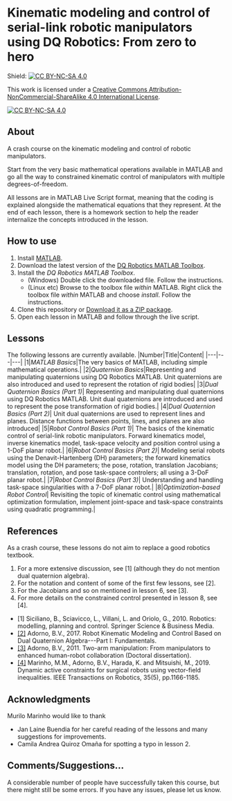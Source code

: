 # Kinematic modeling and control of serial-link robotic manipulators using DQ Robotics: From zero to hero

Shield: [![CC BY-NC-SA 4.0][cc-by-nc-sa-shield]][cc-by-nc-sa]

This work is licensed under a
[Creative Commons Attribution-NonCommercial-ShareAlike 4.0 International License][cc-by-nc-sa].

[![CC BY-NC-SA 4.0][cc-by-nc-sa-image]][cc-by-nc-sa]

[cc-by-nc-sa]: http://creativecommons.org/licenses/by-nc-sa/4.0/
[cc-by-nc-sa-image]: https://licensebuttons.net/l/by-nc-sa/4.0/88x31.png
[cc-by-nc-sa-shield]: https://img.shields.io/badge/License-CC%20BY--NC--SA%204.0-lightgrey.svg

## About

A crash course on the kinematic modeling and control of robotic manipulators. 

Start from the very basic mathematical operations available in MATLAB and go all the way to constrained kinematic control of manipulators with multiple degrees-of-freedom.

All lessons are in MATLAB Live Script format, meaning that the coding is explained alongside the mathematical equations that they represent. At the end of each lesson, there is a homework section to help the reader internalize the concepts introduced in the lesson.

## How to use

1. Install [MATLAB](https://www.mathworks.com/products/matlab.html).
2. Download the latest version of the [DQ Robotics MATLAB Toolbox](https://github.com/dqrobotics/matlab/releases/latest).
2. Install the *DQ Robotics MATLAB Toolbox*.
   * (Windows) Double click the downloaded file. Follow the instructions.
   * (Linux etc) Browse to the toolbox file *within* MATLAB. Right click the toolbox file *within* MATLAB and choose *install*. Follow the instructions.
4. Clone this repository or [Download it as a ZIP package](https://github.com/dqrobotics/learning-dqrobotics-in-matlab/archive/refs/heads/master.zip).
5. Open each lesson in MATLAB and follow through the live script.

## Lessons
The following lessons are currently available.
|Number|Title|Content|
|---|---|---|
|1|*MATLAB Basics*|The very basics of MATLAB, including simple mathematical operations.|
|2|*Quaternion Basics*|Representing and manipulating quaternions using DQ Robotics MATLAB. Unit quaternions are also introduced and used to represent the rotation of rigid bodies|
|3|*Dual Quaternion Basics (Part 1)*| Representing and manipulating dual quaternions using DQ Robotics MATLAB. Unit dual quaternions are introduced and used to represent the pose transformation of rigid bodies.|
|4|*Dual Quaternion Basics (Part 2)*| Unit dual quaternions are used to represent lines and planes. Distance functions between points, lines, and planes are also introduced|
|5|*Robot Control Basics (Part 1)*| The basics of the kinematic control of serial-link robotic manipulators. Forward kinematics model, inverse kinematics model, task-space velocity and position control using a 1-DoF planar robot.|
|6|*Robot Control Basics (Part 2)*| Modeling serial robots using the Denavit-Hartenberg (DH) parameters; the forward kinematics model using the DH parameters; the pose, rotation, translation Jacobians; translation, rotation, and pose task-space controlers; all using a 3-DoF planar robot.|
|7|*Robot Control Basics (Part 3)*| Understanding and handling task-space singularities with a 7-DoF planar robot.|
|8|*Optimization-based Robot Control*| Revisiting the topic of kinematic control using mathematical optimization formulation, implement joint-space and task-space constraints using quadratic programming.|

## References
As a crash course, these lessons do not aim to replace a good robotics textbook. 

1. For a more extensive discussion, see [1] (although they do not mention dual quaternion algebra).
2. For the notation and content of some of the first few lessons, see [2].
3. For the Jacobians and so on mentioned in lesson 6, see [3].
4. For more details on the constrained control presented in lesson 8, see [4]. 

- [1] Siciliano, B., Sciavicco, L., Villani, L. and Oriolo, G., 2010. Robotics: modelling, planning and control. Springer Science & Business Media.
- [[2]](https://hal.archives-ouvertes.fr/hal-01478225/) Adorno, B.V., 2017. Robot Kinematic Modeling and Control Based on Dual Quaternion Algebra---Part I: Fundamentals.
- [[3]](https://tel.archives-ouvertes.fr/tel-00641678/) Adorno, B.V., 2011. Two-arm manipulation: From manipulators to enhanced human-robot collaboration (Doctoral dissertation).
- [[4]](https://arxiv.org/pdf/1804.11270) Marinho, M.M., Adorno, B.V., Harada, K. and Mitsuishi, M., 2019. Dynamic active constraints for surgical robots using vector-field inequalities. IEEE Transactions on Robotics, 35(5), pp.1166-1185.

## Acknowledgments
Murilo Marinho would like to thank 
- Jan Laine Buendia for her careful reading of the lessons and many suggestions for improvements.
- Camila Andrea Quiroz Omaña for spotting a typo in lesson 2.

## Comments/Suggestions...
A considerable number of people have successfully taken this course, but there might still be some errors. If you have any issues, please let us know.
